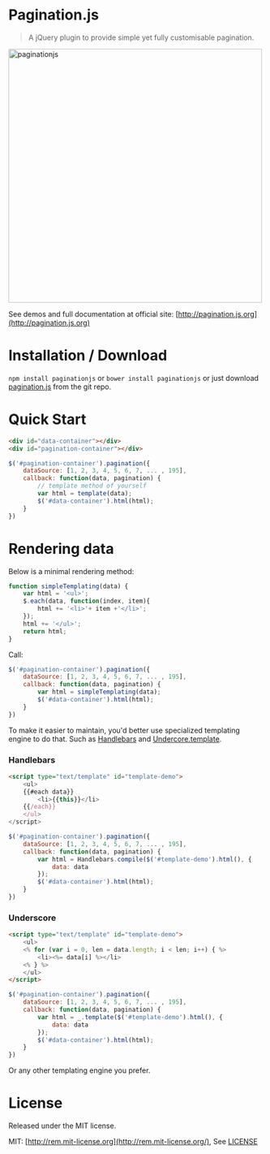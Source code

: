 # Pagination.js

> A jQuery plugin to provide simple yet fully customisable pagination.


<img src="examples/images/paginationjs_record.gif" alt="paginationjs" width="500">

See demos and full documentation at official site: [http://pagination.js.org](http://pagination.js.org)

# Installation / Download

`npm install paginationjs` or `bower install paginationjs` or just download [pagination.js](dist/pagination.js) from the git repo.

# Quick Start

```html
<div id="data-container"></div>
<div id="pagination-container"></div>
```

```js
$('#pagination-container').pagination({
    dataSource: [1, 2, 3, 4, 5, 6, 7, ... , 195],
    callback: function(data, pagination) {
        // template method of yourself
        var html = template(data);
        $('#data-container').html(html);
    }
})
```

# Rendering data

Below is a minimal rendering method:

```js
function simpleTemplating(data) {
    var html = '<ul>';
    $.each(data, function(index, item){
        html += '<li>'+ item +'</li>';
    });
    html += '</ul>';
    return html;
}
```

Call:

```js
$('#pagination-container').pagination({
    dataSource: [1, 2, 3, 4, 5, 6, 7, ... , 195],
    callback: function(data, pagination) {
        var html = simpleTemplating(data);
        $('#data-container').html(html);
    }
})
```

To make it easier to maintain, you'd better use specialized templating engine to do that. Such as [Handlebars](http://handlebarsjs.com/) and [Undercore.template](http://underscorejs.org/#template).

### Handlebars

```html
<script type="text/template" id="template-demo">
    <ul>
    {{#each data}}
        <li>{{this}}</li>
    {{/each}}
    </ul>
</script>
```

```js
$('#pagination-container').pagination({
    dataSource: [1, 2, 3, 4, 5, 6, 7, ... , 195],
    callback: function(data, pagination) {
        var html = Handlebars.compile($('#template-demo').html(), {
            data: data
        });
        $('#data-container').html(html);
    }
})
```

### Underscore

```html
<script type="text/template" id="template-demo">
    <ul>
    <% for (var i = 0, len = data.length; i < len; i++) { %>
        <li><%= data[i] %></li>
    <% } %>
    </ul>
</script>
```

```js
$('#pagination-container').pagination({
    dataSource: [1, 2, 3, 4, 5, 6, 7, ... , 195],
    callback: function(data, pagination) {
        var html = _.template($('#template-demo').html(), {
            data: data
        });
        $('#data-container').html(html);
    }
})
```

Or any other templating engine you prefer.

# License

Released under the MIT license.

MIT: [http://rem.mit-license.org](http://rem.mit-license.org/), See [LICENSE](/LICENSE)
